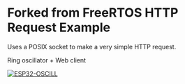 # Forked from FreeRTOS HTTP Request Example

Uses a POSIX socket to make a very simple HTTP request.

Ring oscillator + Web client

[![ESP32-OSCILL](http://img.youtube.com/vi/vAJ-dRhMCbQ/0.jpg)](http://www.youtube.com/watch?v=vAJ-dRhMCbQ "ESP32-OSCILL")